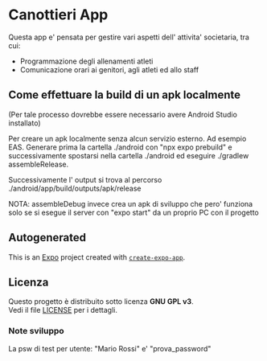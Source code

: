 # Canottieri App

Questa app e' pensata per gestire vari aspetti dell' attivita' societaria, tra cui:

-   Programmazione degli allenamenti atleti
-   Comunicazione orari ai genitori, agli atleti ed allo staff

## Come effettuare la build di un apk localmente

(Per tale processo dovrebbe essere necessario avere Android Studio installato)

Per creare un apk localmente senza alcun servizio esterno. Ad esempio EAS.
Generare prima la cartella ./android con "npx expo prebuild" e successivamente
spostarsi nella cartella ./android ed eseguire ./gradlew assembleRelease.

Successivamente l' output si trova al percorso ./android/app/build/outputs/apk/release

NOTA: assembleDebug invece crea un apk di sviluppo che pero' funziona solo se si esegue
il server con "expo start" da un proprio PC con il progetto

## Autogenerated

This is an [Expo](https://expo.dev) project created with [`create-expo-app`](https://www.npmjs.com/package/create-expo-app).

## Licenza

Questo progetto è distribuito sotto licenza **GNU GPL v3**.  
Vedi il file [LICENSE](./LICENSE.txt) per i dettagli.

### Note sviluppo

La psw di test per utente: "Mario Rossi" e' "prova_password"
